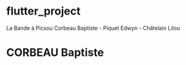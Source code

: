 # flutter_project
La Bande à Picsou
Corbeau Baptiste - Piquet Edwyn - Châtelain Lilou

# CORBEAU Baptiste
